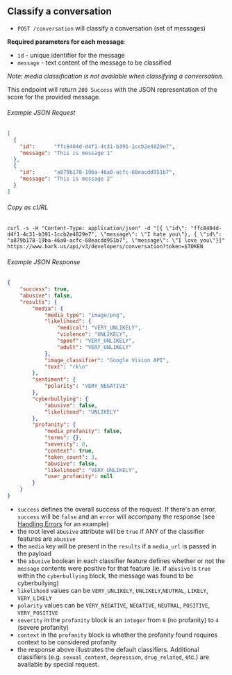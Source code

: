 Classify a conversation
---------------

* `POST /conversation` will classify a conversation (set of messages)

**Required parameters for each message**:

* `id` - unique identifier for the message
* `message` - text content of the message to be classified

_Note: media classification is not available when classifying a conversation._

This endpoint will return `200 Success` with the JSON representation of the score for the provided message.

###### Example JSON Request

```json
[
  {
    "id":      "ffc8404d-d4f1-4c31-b391-1ccb2e4829e7",
    "message": "This is message 1"
  },
  {
    "id":      "a879b178-19ba-46a0-acfc-68eacdd951b7",
    "message": "This is message 2"
  }
]
```

###### Copy as cURL

``` shell
curl -s -H "Content-Type: application/json" -d "[{ \"id\": "ffc8404d-d4f1-4c31-b391-1ccb2e4829e7", \"message\": \"I hate you\"}, { \"id\": "a879b178-19ba-46a0-acfc-68eacdd951b7", \"message\": \"I love you\"}]" https://www.bark.us/api/v3/developers/conversation?token=$TOKEN
```

###### Example JSON Response

```json
{
    "success": true,
    "abusive": false,
    "results": {
        "media": {
            "media_type": "image/png",
            "likelihood": {
                "medical": "VERY_UNLIKELY",
                "violence": "UNLIKELY",
                "spoof": "VERY_UNLIKELY",
                "adult": "VERY_UNLIKELY"
            },
            "image_classifier": "Google Vision API",
            "text": "rk\n"
        },
        "sentiment": {
            "polarity": "VERY_NEGATIVE"
        },
        "cyberbullying": {
            "abusive": false,
            "likelihood": "UNLIKELY"
        },
        "profanity": {
            "media_profanity": false,
            "terms": {},
            "severity": 0,
            "context": true,
            "token_count": 3,
            "abusive": false,
            "likelihood": "VERY_UNLIKELY",
            "user_profanity": null
        }
    }
}
```

- `success` defines the overall success of the request. If there's an error,
    `success` will be `false` and an `error` will accompany the response (see
    [Handling
    Errors](https://github.com/Bark-us/developer-api-docs#handling-errors) for an
    example)
- the root level `abusive` attribute will be `true` if ANY of the classifier
    features are `abusive`
- the `media` key will be present in the `results` if a `media_url` is passed
    in the payload
- the `abusive` boolean in each classifier feature defines whether or not the
    `message` contents were positive for that feature (ie. if `abusive` is
    `true` within the `cyberbullying` block, the message was found to be
    cyberbullying)
- `likelihood` values can be `VERY_UNLIKELY`, `UNLIKELY`,`NEUTRAL`, `LIKELY`, `VERY_LIKELY`
- `polarity` values can be `VERY_NEGATIVE`, `NEGATIVE`, `NEUTRAL`, `POSITIVE`, `VERY_POSITIVE`
- `severity` in the `profanity` block is an `integer` from `0` (no profanity)
    to `4` (severe profanity)
- `context` in the `profanity` block is whether the profanity found requires context to be considered profanity
- the response above illustrates the default classifiers. Additional classifiers (e.g. `sexual_content`, `depression`, `drug_related`,
    etc.) are available by special request.


